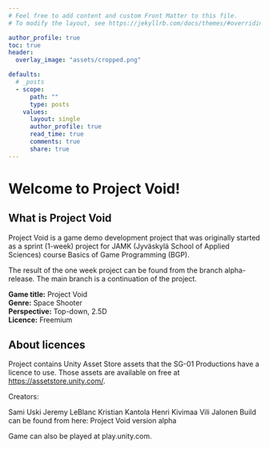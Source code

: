 ```yaml
---
# Feel free to add content and custom Front Matter to this file.
# To modify the layout, see https://jekyllrb.com/docs/themes/#overriding-theme-defaults

author_profile: true
toc: true
header:
  overlay_image: "assets/cropped.png"

defaults:
  # _posts
  - scope:
      path: ""
      type: posts
    values:
      layout: single
      author_profile: true
      read_time: true
      comments: true
      share: true
---
```


# Welcome to Project Void!

## What is Project Void

Project Void is a game demo development project that was originally started as a sprint (1-week) project for JAMK (Jyväskylä School of Applied Sciences) course Basics of Game Programming (BGP).

The result of the one week project can be found from the branch alpha-release. The main branch is a continuation of the project.

**Game title:** Project Void <br>
**Genre:** Space Shooter <br>
**Perspective:** Top-down, 2.5D <br>
**Licence:** Freemium


## About licences

Project contains Unity Asset Store assets that the SG-01 Productions have a licence to use. Those assets are available on free at https://assetstore.unity.com/.

Creators:

Sami Uski
Jeremy LeBlanc
Kristian Kantola
Henri Kivimaa
Vili Jalonen
Build can be found from here: Project Void version alpha

Game can also be played at play.unity.com.